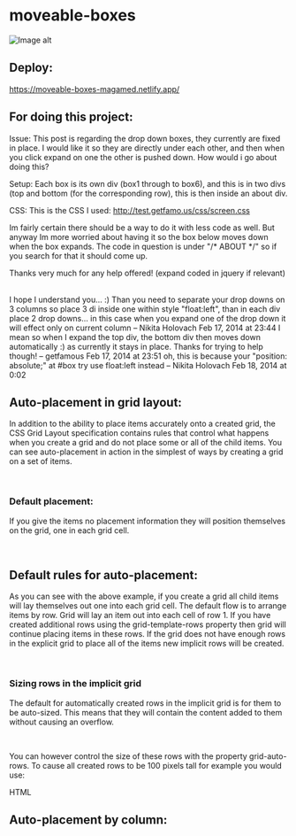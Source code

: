 # moveable-boxes

![Image alt](https://github.com/{username}/{repository}/raw/{branch}/{path}/image.png)

## Deploy:
https://moveable-boxes-magamed.netlify.app/


## For doing this project:

Issue: This post is regarding the drop down boxes, they currently are fixed in place. I would like it so they are directly under each other, and then when you click expand on one the other is pushed down. How would i go about doing this?

Setup: Each box is its own div (box1 through to box6), and this is in two divs (top and bottom (for the corresponding row), this is then inside an about div.

CSS: This is the CSS I used: http://test.getfamo.us/css/screen.css

Im fairly certain there should be a way to do it with less code as well. But anyway Im more worried about having it so the box below moves down when the box expands. The code in question is under "/* ABOUT */" so if you search for that it should come up.

Thanks very much for any help offered! (expand coded in jquery if relevant)

<br>
I hope I understand you... :) Than you need to separate your drop downs on 3 columns so place 3 di inside one within style "float:left", than in each div place 2 drop downs... in this case when you expand one of the drop down it will effect only on current column – 
Nikita Holovach
 Feb 17, 2014 at 23:44 
I mean so when I expand the top div, the bottom div then moves down automatically :) as currently it stays in place. Thanks for trying to help though! – 
getfamous
 Feb 17, 2014 at 23:51
oh, this is because your "position: absolute;" at #box try use float:left instead – 
Nikita Holovach
 Feb 18, 2014 at 0:02 

 ## Auto-placement in grid layout:

 In addition to the ability to place items accurately onto a created grid, the CSS Grid Layout specification contains rules that control what happens when you create a grid and do not place some or all of the child items. You can see auto-placement in action in the simplest of ways by creating a grid on a set of items.


 <br>

 ### Default placement:

 If you give the items no placement information they will position themselves on the grid, one in each grid cell.

 <br>

 ## Default rules for auto-placement:

 As you can see with the above example, if you create a grid all child items will lay themselves out one into each grid cell. The default flow is to arrange items by row. Grid will lay an item out into each cell of row 1. If you have created additional rows using the grid-template-rows property then grid will continue placing items in these rows. If the grid does not have enough rows in the explicit grid to place all of the items new implicit rows will be created.


 <br>

 ### Sizing rows in the implicit grid

 The default for automatically created rows in the implicit grid is for them to be auto-sized. This means that they will contain the content added to them without causing an overflow.

 <br>

 You can however control the size of these rows with the property grid-auto-rows. To cause all created rows to be 100 pixels tall for example you would use:

HTML

## Auto-placement by column:




 

